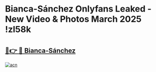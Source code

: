 # Bianca-Sánchez Onlyfans Leaked - New Video & Photos March 2025 !zl58k

# <h2><a href="https://fh771g.iuczelnia.edu.pl?title=Bianca-Sánchez&ref=zl58k">🔗👉 🔴 Bianca-Sánchez</a></h2>

[![acn](https://github.com/user-attachments/assets/0f9c940e-d8b0-45ae-aac7-cd30a18b3e1c)](https://fh771g.iuczelnia.edu.pl?title=Bianca-Sánchez&ref=zl58k)

